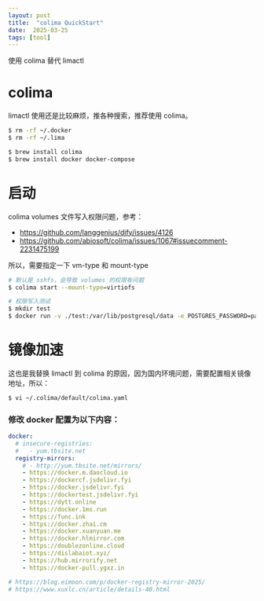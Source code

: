 ```yaml
---
layout: post
title:  "colima QuickStart"
date:  2025-03-25
tags: [tool]
---
```


使用 colima 替代 limactl

# colima

limactl 使用还是比较麻烦，推各种搜索，推荐使用 colima。

```sh
$ rm -rf ~/.docker
$ rm -rf ~/.lima

$ brew install colima
$ brew install docker docker-compose
```

# 启动

colima volumes 文件写入权限问题，参考：

* https://github.com/langgenius/dify/issues/4126
* https://github.com/abiosoft/colima/issues/1067#issuecomment-2231475199

所以，需要指定一下 vm-type 和 mount-type

```sh
# 默认是 sshfs，会导致 volumes 的权限有问题
$ colima start --mount-type=virtiofs

# 权限写入测试
$ mkdir test
$ docker run -v ./test:/var/lib/postgresql/data -e POSTGRES_PASSWORD=password postgres:15-alpine
```

# 镜像加速

这也是我替换 limactl 到 colima 的原因，因为国内环境问题，需要配置相关镜像地址，所以：

```sh
$ vi ~/.colima/default/colima.yaml 
```

### 修改 docker 配置为以下内容：

```yaml
docker:
  # insecure-registries:
  #   - yum.tbsite.net
  registry-mirrors:
    # - http://yum.tbsite.net/mirrors/
    - https://docker.m.daocloud.io
    - https://dockercf.jsdelivr.fyi
    - https://docker.jsdelivr.fyi
    - https://dockertest.jsdelivr.fyi
    - https://dytt.online
    - https://docker.1ms.run
    - https://func.ink
    - https://docker.zhai.cm
    - https://docker.xuanyuan.me
    - https://docker.hlmirror.com
    - https://doublezonline.cloud
    - https://dislabaiot.xyz/
    - https://hub.mirrorify.net
    - https://docker-pull.ygxz.in

# https://blog.eimoon.com/p/docker-registry-mirror-2025/
# https://www.xuxlc.cn/article/details-40.html
```
